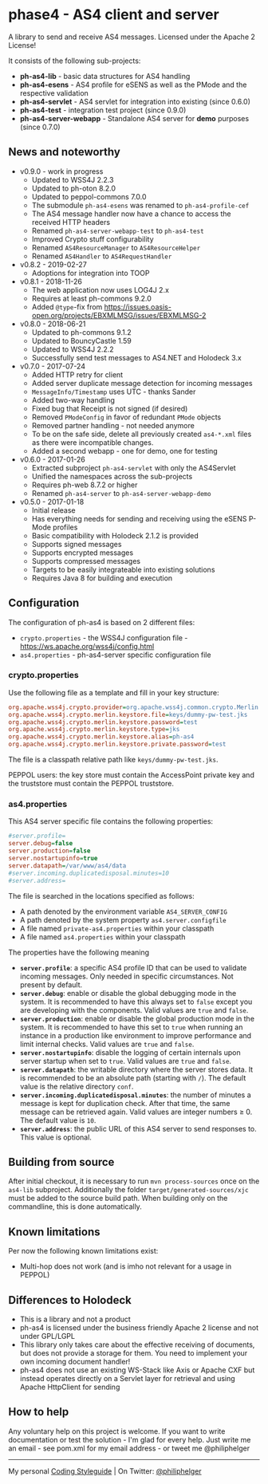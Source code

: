 # phase4 - AS4 client and server

A library to send and receive AS4 messages. 
Licensed under the Apache 2 License!

It consists of the following sub-projects:
  * **ph-as4-lib** - basic data structures for AS4 handling
  * **ph-as4-esens** - AS4 profile for eSENS as well as the PMode and the respective validation
  * **ph-as4-servlet** - AS4 servlet for integration into existing (since 0.6.0)
  * **ph-as4-test** - integration test project (since 0.9.0)
  * **ph-as4-server-webapp** - Standalone AS4 server for **demo** purposes (since 0.7.0)
 
## News and noteworthy

* v0.9.0 - work in progress
    * Updated to WSS4J 2.2.3
    * Updated to ph-oton 8.2.0
    * Updated to peppol-commons 7.0.0
    * The submodule `ph-as4-esens` was renamed to `ph-as4-profile-cef`
    * The AS4 message handler now have a chance to access the received HTTP headers
    * Renamed `ph-as4-server-webapp-test` to `ph-as4-test`
    * Improved Crypto stuff configurability
    * Renamed `AS4ResourceManager` to `AS4ResourceHelper`
    * Renamed `AS4Handler` to `AS4RequestHandler`
* v0.8.2 - 2019-02-27
    * Adoptions for integration into TOOP
* v0.8.1 - 2018-11-26
    * The web application now uses LOG4J 2.x
    * Requires at least ph-commons 9.2.0
    * Added `@type`-fix from https://issues.oasis-open.org/projects/EBXMLMSG/issues/EBXMLMSG-2
* v0.8.0 - 2018-06-21
    * Updated to ph-commons 9.1.2
    * Updated to BouncyCastle 1.59
    * Updated to WSS4J 2.2.2
    * Successfully send test messages to AS4.NET and Holodeck 3.x
* v0.7.0 - 2017-07-24
    * Added HTTP retry for client
    * Added server duplicate message detection for incoming messages
    * `MessageInfo/Timestamp` uses UTC - thanks Sander
    * Added two-way handling
    * Fixed bug that Receipt is not signed (if desired)
    * Removed `PModeConfig` in favor of redundant `PMode` objects
    * Removed partner handling - not needed anymore 
    * To be on the safe side, delete all previously created `as4-*.xml` files as there were incompatible changes.
    * Added a second webapp - one for demo, one for testing
* v0.6.0 - 2017-01-26
    * Extracted subproject `ph-as4-servlet` with only the AS4Servlet
    * Unified the namespaces across the sub-projects
    * Requires ph-web 8.7.2 or higher
    * Renamed `ph-as4-server` to `ph-as4-server-webapp-demo`
* v0.5.0 - 2017-01-18
    * Initial release
    * Has everything needs for sending and receiving using the eSENS P-Mode profiles
    * Basic compatibility with Holodeck 2.1.2 is provided
    * Supports signed messages
    * Supports encrypted messages
    * Supports compressed messages
    * Targets to be easily integrateable into existing solutions
    * Requires Java 8 for building and execution
    
## Configuration

The configuration of ph-as4 is based on 2 different files:
  * `crypto.properties` - the WSS4J configuration file - https://ws.apache.org/wss4j/config.html
  * `as4.properties` - ph-as4-server specific configuration file
  
### crypto.properties

Use the following file as a template and fill in your key structure:

```ini
org.apache.wss4j.crypto.provider=org.apache.wss4j.common.crypto.Merlin
org.apache.wss4j.crypto.merlin.keystore.file=keys/dummy-pw-test.jks
org.apache.wss4j.crypto.merlin.keystore.password=test
org.apache.wss4j.crypto.merlin.keystore.type=jks
org.apache.wss4j.crypto.merlin.keystore.alias=ph-as4
org.apache.wss4j.crypto.merlin.keystore.private.password=test
```

The file is a classpath relative path like `keys/dummy-pw-test.jks`. 

PEPPOL users: the key store must contain the AccessPoint private key and the truststore must contain the PEPPOL truststore.

### as4.properties

This AS4 server specific file contains the following properties:

```ini
#server.profile=
server.debug=false
server.production=false
server.nostartupinfo=true
server.datapath=/var/www/as4/data
#server.incoming.duplicatedisposal.minutes=10
#server.address=
```

The file is searched in the locations specified as follows:
* A path denoted by the environment variable `AS4_SERVER_CONFIG`
* A path denoted by the system property `as4.server.configfile`
* A file named `private-as4.properties` within your classpath
* A file named `as4.properties` within your classpath

The properties have the following meaning
* **`server.profile`**: a specific AS4 profile ID that can be used to validate incoming messages. Only needed in specific circumstances. Not present by default.
* **`server.debug`**: enable or disable the global debugging mode in the system. It is recommended to have this always set to `false` except you are developing with the components. Valid values are `true` and `false`.
* **`server.production`**: enable or disable the global production mode in the system. It is recommended to have this set to `true` when running an instance in a production like environment to improve performance and limit internal checks. Valid values are `true` and `false`.
* **`server.nostartupinfo`**: disable the logging of certain internals upon server startup when set to `true`. Valid values are `true` and `false`.
* **`server.datapath`**: the writable directory where the server stores data. It is recommended to be an absolute path (starting with `/`). The default value is the relative directory `conf`.
* **`server.incoming.duplicatedisposal.minutes`**: the number of minutes a message is kept for duplication check. After that time, the same message can be retrieved again. Valid values are integer numbers &ge; 0. The default value is `10`. 
* **`server.address`**: the public URL of this AS4 server to send responses to. This value is optional.

## Building from source

After initial checkout, it is necessary to run `mvn process-sources` once on the `as4-lib` subproject. Additionally the folder `target/generated-sources/xjc` must be added to the source build path. When building only on the commandline, this is done automatically.

## Known limitations

Per now the following known limitations exist:
  * Multi-hop does not work (and is imho not relevant for a usage in PEPPOL)

## Differences to Holodeck

  * This is a library and not a product
  * ph-as4 is licensed under the business friendly Apache 2 license and not under GPL/LGPL
  * This library only takes care about the effective receiving of documents, but does not provide a storage for them. You need to implement your own incoming document handler!
  * ph-as4 does not use an existing WS-Stack like Axis or Apache CXF but instead operates directly on a Servlet layer for retrieval and using Apache HttpClient for sending

## How to help

Any voluntary help on this project is welcome.
If you want to write documentation or test the solution - I'm glad for every help.
Just write me an email - see pom.xml for my email address - or tweet me @philiphelger

---

My personal [Coding Styleguide](https://github.com/phax/meta/blob/master/CodingStyleguide.md) |
On Twitter: <a href="https://twitter.com/philiphelger">@philiphelger</a>
